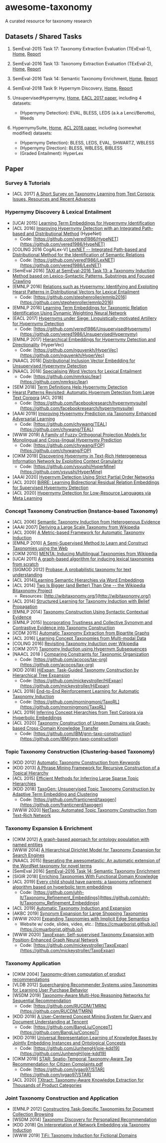 # awesome-taxonomy
A curated resource for taxonomy research


## Datasets / Shared Tasks

1. SemEval-2015 Task 17: Taxonomy Extraction Evaluation (TExEval-1), [Home](http://alt.qcri.org/semeval2015/task17/), [Report](http://aclweb.org/anthology/S15-2151)

2. SemEval-2016 Task 13: Taxonomy Extraction Evaluation (TExEval-2), [Home](http://alt.qcri.org/semeval2016/task13/), [Report](http://www.aclweb.org/anthology/S16-1168)

3. SemEval-2016 Task 14: Semantic Taxonomy Enrichment, [Home](http://alt.qcri.org/semeval2016/task14/), [Report](https://www.aclweb.org/anthology/S16-1169)

4. SemEval-2018 Task 9: Hypernym Discovery, [Home](https://competitions.codalab.org/competitions/17119), [Report](http://aclweb.org/anthology/S18-1115)

5. UnsupervisedHypernymy, [Home](https://github.com/vered1986/UnsupervisedHypernymy), [EACL 2017 paper](https://www.aclweb.org/anthology/E17-1007), including 4 datasets:

	* (Hypernymy Detection): EVAL, BLESS, LEDS (a.k.a Lenci/Benotto), Weeds

6. HypernymySuite, [Home](https://github.com/facebookresearch/hypernymysuite), [ACL 2018 paper](https://www.aclweb.org/anthology/P18-2057), including (somewhat modified) datasets: 
	
	* (Hypernymy Detection): BLESS, LEDS, EVAL, SHWARTZ, WBLESS
	* (Hypernymy Direction): BLESS, WBLESS, BIBLESS
	* (Graded Entailment):  HyperLex


## Paper


### Survey & Tutorials

- \[ACL 2017\] [A Short Survey on Taxonomy Learning from Text Corpora: Issues, Resources and Recent Advances](http://aclweb.org/anthology/D17-1123) 


### Hypernymy Discovery & Lexical Entailment

- \[IJCAI 2015\] [Learning Term Embeddings for Hypernymy Identification](https://www.ijcai.org/Proceedings/15/Papers/200.pdf) 
- \[ACL 2016\] [Improving Hypernymy Detection with an Integrated Path-based and Distributional Method](https://www.aclweb.org/anthology/P16-1226) (HypeNet) 
	* Code: [https://github.com/vered1986/HypeNET](https://github.com/vered1986/HypeNET)
- \[COLING 2016 CogALex-V\] [LexNET -- Integrated Path-based and Distributional Method for the Identification of Semantic Relations](https://www.aclweb.org/anthology/W16-5310)
	* Code: [https://github.com/vered1986/LexNET](https://github.com/vered1986/LexNET)
- \[SemEval 2016\] [TAXI at SemEval-2016 Task 13: a Taxonomy Induction Method based on Lexico-Syntactic Patterns, Substrings and Focused Crawling](https://www.aclweb.org/anthology/S16-1206)
- \[EMNLP 2016\] [Relations such as Hypernymy: Identifying and Exploiting Hearst Patterns in Distributional Vectors for Lexical Entailment](https://aclweb.org/anthology/D16-1234) 
	* Code: [https://github.com/stephenroller/emnlp2016](https://github.com/stephenroller/emnlp2016)
- \[EMNLP 2016\] [Learning Term Embeddings for Taxonomic Relation Identification Using Dynamic Weighting Neural Network](https://www.aclweb.org/anthology/D16-1039) 
- \[EACL 2017\] [Hypernyms under Siege: Linguistically-motivated Artillery for Hypernymy Detection](https://www.aclweb.org/anthology/E17-1007) 
	* Code: [https://github.com/vered1986/UnsupervisedHypernymy](https://github.com/vered1986/UnsupervisedHypernymy)
- \[EMNLP 2017\] [Hierarchical Embeddings for Hypernymy Detection and Directionality](https://aclweb.org/anthology/papers/D/D17/D17-1022/) (HyperVec)
	* Code: [https://github.com/nguyenkh/HyperVec](https://github.com/nguyenkh/HyperVec)
- \[NAACL 2018\] [Distributional Inclusion Vector Embedding for Unsupervised Hypernymy Detection](https://www.aclweb.org/anthology/N18-1045) 
- \[NAACL 2018\] [Specialising Word Vectors for Lexical Entailment](https://www.aclweb.org/anthology/N18-1103) 
	* Code: [https://github.com/nmrksic/lear](https://github.com/nmrksic/lear)
- \[SEM 2018\] [Term Definitions Help Hypernymy Detection](https://www.aclweb.org/anthology/S18-2025) 
- [Hearst Patterns Revisited: Automatic Hypernym Detection from Large Text Corpora](https://www.aclweb.org/anthology/P18-2057) \[ACL 2018\]
	* Code: [https://github.com/facebookresearch/hypernymysuite](https://github.com/facebookresearch/hypernymysuite)
- \[AAAI 2019\] [Improving Hypernymy Prediction via Taxonomy Enhanced Adversarial Learning](https://chywang.github.io/papers/aaai2019.pdf) 
	* Code: [https://github.com/chywang/TEAL](https://github.com/chywang/TEAL)
- \[WWW 2019\] [A Family of Fuzzy Orthogonal Projection Models for Monolingual and Cross-lingual Hypernymy Prediction](https://chywang.github.io/papers/www2019.pdf)
	* Code: [https://github.com/chywang/FOP](https://github.com/chywang/FOP)
- \[CIKM 2019\] [Discovering Hypernymy in Text-Rich Heterogeneous Information Network by Exploiting Context Granularity](https://arxiv.org/pdf/1909.01584.pdf)
	* Code: [https://github.com/ysyushi/HyperMine](https://github.com/ysyushi/HyperMine)
- \[AAAI 2020\] [Hypernym Detection Using Strict Partial Order Networks](https://arxiv.org/pdf/1909.10572.pdf)
- \[ACL 2020\] [BiRRE: Learning Bidirectional Residual Relation Embeddings for Supervised Hypernymy Detection](https://chywang.github.io/papers/acl2020.pdf)
- \[ACL 2020\] [Hypernymy Detection for Low-Resource Languages via Meta Learning]()


### Concept Taxonomy Construction (Instance-based Taxonomy)

- \[ACL 2006\] [Semantic Taxonomy Induction from Heterogenous Evidence](http://aclweb.org/anthology/P06-1101) 
- \[AAAI 2007\] [Deriving a Large Scale Taxonomy from Wikipedia](https://pdfs.semanticscholar.org/c360/b473ae80b715c5b725c592b6ab04fd4ac430.pdf) 
- \[ACL 2009\] [A Metric-based Framework for Automatic Taxonomy Induction](http://aclweb.org/anthology/P09-1031) 
- \[EMNLP 2010\] [A Semi-Supervised Method to Learn and Construct Taxonomies using the Web](http://aclweb.org/anthology/D10-1108) 
- \[CIKM 2010\] [MENTA: Inducing Multilingual Taxonomies from Wikipedia](http://gerard.demelo.org/papers/demelo-menta-cikm2010.pdf) 
- \[IJCAI 2011\] [A graph-based algorithm for inducing lexical taxonomies from scratch](https://www.ijcai.org/Proceedings/11/Papers/313.pdf) 
- \[SIGMOD 2012\] [Probase: A probabilistic taxonomy for text understanding](https://www.microsoft.com/en-us/research/wp-content/uploads/2012/05/paper.pdf) 
- \[ACL 2014\][Learning Semantic Hierarchies via Word Embeddings](https://www.aclweb.org/anthology/P14-1113) 
- \[ACL 2014\] [Two Is Bigger (and Better) Than One -- the Wikipedia Bitaxonomy Project](http://aclweb.org/anthology/P14-1089) 
	* Resources: [http://wibitaxonomy.org/](http://wibitaxonomy.org/)
- \[ACL 2014\] [Structured Learning for Taxonomy Induction with Belief Propagation](http://aclweb.org/anthology/P14-1098) 
- \[EMNLP 2014\] [Taxonomy Construction Using Syntactic Contextual Evidence](http://aclweb.org/anthology/D14-1088) 
- \[EMNLP 2015\] [Incorporating Trustiness and Collective Synonym and Contrastive Evidence into Taxonomy Construction](http://aclweb.org/anthology/D15-1117) 
- \[ICDM 2015\] [Automatic Taxonomy Extraction from Bipartite Graphs](https://ieeexplore.ieee.org/document/7373326) 
- \[ACL 2016\] [Learning Concept Taxonomies from Multi-modal Data](http://aclweb.org/anthology/P16-1169) 
- \[COLING 2016\] [Revisiting Taxonomy Induction over Wikipedia](http://www.aclweb.org/anthology/C16-1217) 
- \[CIKM 2017\] [Taxonomy Induction using Hypernym Subsequences](https://arxiv.org/pdf/1704.07626.pdf) 
- \[NAACL 2018 \] [Comparing Constraints for Taxonomic Organization](https://www.aclweb.org/anthology/N18-1030) 
	* Code: [https://github.com/acocos/tax-org](https://github.com/acocos/tax-org)
- \[KDD 2018\] [HiExpan: Task-Guided Taxonomy Construction by Hierarchical Tree Expansion](http://hanj.cs.illinois.edu/pdf/kdd18_jshen.pdf) 
	* Code: [https://github.com/mickeystroller/HiExpan](https://github.com/mickeystroller/HiExpan)
- \[ACL 2018\] [End-to-End Reinforcement Learning for Automatic Taxonomy Induction](http://aclweb.org/anthology/P18-1229) 
	* Code: [https://github.com/morningmoni/TaxoRL](https://github.com/morningmoni/TaxoRL)
- \[ACL 2019\] [Inferring Concept Hierarchies from Text Corpora via Hyperbolic Embeddings](https://arxiv.org/pdf/1902.00913.pdf) 
- \[ACL 2020\] [Taxonomy Construction of Unseen Domains via Graph-based Cross-Domain Knowledge Transfer]()
	* Code: [https://github.com/IBM/gnn-taxo-construction](https://github.com/IBM/gnn-taxo-construction)

### Topic Taxonomy Construction (Clustering-based Taxonomy)

- \[KDD 2012\] [Automatic Taxonomy Construction from Keywords](http://cgcad.thss.tsinghua.edu.cn/shixia/publications/brt/paper.pdf) 
- \[KDD 2013\] [A Phrase Mining Framework for Recursive Construction of a Topical Hierarchy](https://uofi.app.box.com/v/kdd13-cathy) 
- \[ACL 2015\] [Efficient Methods for Inferring Large Sparse Topic Hierarchies](http://aclweb.org/anthology/P15-1075) 
- \[KDD 2018\] [TaxoGen: Unsupervised Topic Taxonomy Construction by Adaptive Term Embedding and Clustering](http://hanj.cs.illinois.edu/pdf/kdd18_czhang.pdf) 
	* Code: [https://github.com/franticnerd/taxogen](https://github.com/franticnerd/taxogen)
- \[WWW 2020\] [NetTaxo: Automated Topic Taxonomy Construction from Text-Rich Network](http://hanj.cs.illinois.edu/pdf/www20_jshang.pdf)


### Taxonomy Expansion & Enrichment

- \[CIKM 2012\] [A graph-based approach for ontology population with named entities](https://dl.acm.org/citation.cfm?doid=2396761.2396807) 
- \[WWW 2014\] [A Hierarchical Dirichlet Model for Taxonomy Expansion for Search Engines](http://yichang-cs.com/yahoo/www14_local.pdf) 
- \[NAACL 2015\] [Reserating the awesometastic: An automatic extension of the WordNet taxonomy for novel terms](https://www.aclweb.org/anthology/N15-1169) 
- \[SemEval 2016\] [SemEval-2016 Task 14: Semantic Taxonomy Enrichment](https://www.aclweb.org/anthology/S16-1169) 
- \[SIGIR 2018\] [Enriching Taxonomies With Functional Domain Knowledge](https://dl.acm.org/doi/10.1145/3209978.3210000)
- \[ACL 2019\] [Every child should have parents: a taxonomy refinement algorithm based on hyperbolic term embeddings](https://www.aclweb.org/anthology/P19-1474/) 
	* Code: [https://github.com/uhh-lt/Taxonomy_Refinement_Embeddings](https://github.com/uhh-lt/Taxonomy_Refinement_Embeddings)
- \[ACL 2019\] [Automatic Taxonomy Induction and Expansion](https://www.aclweb.org/anthology/D19-3005.pdf) 	
- \[AKBC 2019\] [Synonym Expansion for Large Shopping Taxonomies](https://openreview.net/pdf?id=rJx2g-qaTm)
- \[WWW 2020\] [Expanding Taxonomies with Implicit Edge Semantics](http://emaadmanzoor.com/papers/20-www-arborist.pdf)
	* Website w/ code, slides, video, etc.: [https://cmuarborist.github.io/](https://cmuarborist.github.io/)
- \[WWW 2020\] [TaxoExpan: Self-supervised Taxonomy Expansion with Position-Enhanced Graph Neural Network](https://arxiv.org/abs/2001.09522)
	* Code: [https://github.com/mickeystroller/TaxoExpan](https://github.com/mickeystroller/TaxoExpan)
	

### Taxonomy Application

- \[CIKM 2004\] [Taxonomy-driven computation of product recommendations](http://citeseerx.ist.psu.edu/viewdoc/download?doi=10.1.1.90.3304&rep=rep1&type=pdf) 
- \[VLDB 2012\] [Supercharging Recommender Systems using Taxonomies for Learning User Purchase Behavior](https://arxiv.org/abs/1207.0136) 
- \[WSDM 2019\] [Taxonomy-Aware Multi-Hop Reasoning Networks for Sequential Recommendation](https://dl.acm.org/citation.cfm?id=3290972)
	* Code: [https://github.com/RUCDM/TMRN](https://github.com/RUCDM/TMRN)
- \[KDD 2019\] [A User-Centered Concept Mining System for Query and Document Understanding at Tencent 
](https://arxiv.org/pdf/1905.08487.pdf) 
	* Code: [https://github.com/BangLiu/ConcepT](https://github.com/BangLiu/ConcepT)
- \[KDD 2019\] [Universal Representation Learning of Knowledge Bases by Jointly Embedding Instances and Ontological Concepts](http://web.cs.ucla.edu/~yzsun/papers/2019_KDD_JOIE.pdf) 
	* Code: [https://github.com/JunhengH/joie-kdd19](https://github.com/JunhengH/joie-kdd19)
- \[CIKM 2019\] [STAR: Spatio-Temporal Taxonomy-Aware Tag Recommendation for Citizen Complaints.pdf](https://www.microsoft.com/en-us/research/uploads/prod/2019/10/lp0249-gaoA.pdf)
	* Code: [https://github.com/jygao97/STAR](https://github.com/jygao97/STAR)
- \[ACL 2020\] [TXtract: Taxonomy-Aware Knowledge Extraction for Thousands of Product Categories](https://arxiv.org/pdf/2004.13852.pdf)


### Joint Taxonomy Construction and Application

- \[EMNLP 2012\] [Constructing Task-Specific Taxonomies for Document Collection Browsing](http://aclweb.org/anthology/D12-1117) 
- \[WSDM 2014\] [Taxonomy Discovery for Personalized Recommendation](https://ai.google/research/pubs/pub42499) 
- \[KDD 2018\] [On Interpretation of Network Embedding via Taxonomy Induction](http://www.public.asu.edu/~jundongl/paper/KDD18_Network_Embedding_Interpretation.pdf) 
- \[WWW 2019\] [TiFi: Taxonomy Induction for Fictional Domains](https://arxiv.org/pdf/1901.10263.pdf) 
